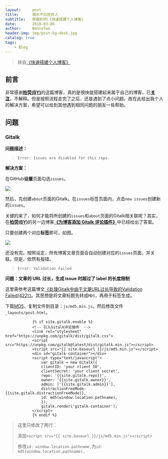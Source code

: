 ```yaml
---
layout:     post
title:      喝水不忘挖井人
subtitle:   转载BY的《快速搭建个人博客》
date:       2018-03-06
author:     WannaTwo
header-img: img/post-bg-desk.jpg
catalog: true
tags:
    - Blog
---
```


> 转自[《快速搭建个人博客》](http://qiubaiying.top/2017/02/06/%E5%BF%AB%E9%80%9F%E6%90%AD%E5%BB%BA%E4%B8%AA%E4%BA%BA%E5%8D%9A%E5%AE%A2/)

## 前言

非常感谢[**柏荧(BY)**](http://qiubaiying.top/about/)的这篇博客，真的是很快就搭建起来属于自己的博客，已[**关注**](https://github.com/qiubaiying)，不解释。但是按照流程走完了之后，还是遇到了点小问题。故在此给出我个人的解决方案，希望可以给到其他遇到相同问题的朋友一些帮助。

## 问题

### Gitalk

**问题描述：**

> `Error: Issues are disabled for this repo.`

**解决方案：**

在GitHub**设置**页面勾选`issues`。

![](https://ws3.sinaimg.cn/large/006tKfTcgy1fp4ecbslxlj31kw0veta8.jpg)

然后，先创建`about`页面的Gitalk。在`issues`标签页面内，点击`new issues`创建新的`issues`。

关键的来了，如何才能将所创建的`issues`和`about`页面的Gitalk相关联呢？其实，在[**柏荧(BY)**](http://qiubaiying.top/about/)的另一边博客[**《为博客添加 Gitalk 评论插件》**](http://qiubaiying.top/2017/12/19/%E4%B8%BA%E5%8D%9A%E5%AE%A2%E6%B7%BB%E5%8A%A0-Gitalk-%E8%AF%84%E8%AE%BA%E6%8F%92%E4%BB%B6/)中已经给出了答案。

只要创建两个对应**标签**即可，如图。

![](https://ws3.sinaimg.cn/large/006tKfTcgy1fp4eggul0gj31j017uq5i.jpg)

还没有完。按照设定，所有博客文章页面会自动创建对应的`issues`页面，并关联。但是，依然有报错。

> `Error: Validation Failed`

**问题：文章的 URL 过长，生成 issue 时超过了 label 的长度限制**

这里需参考这篇博文[《处理Gitalk中由于文章URL过长导致的Validation Failed(422)》](https://priesttomb.github.io/%E6%97%A5%E5%B8%B8/2018/02/12/%E5%A4%84%E7%90%86Gitalk%E4%B8%AD%E7%94%B1%E4%BA%8E%E6%96%87%E7%AB%A0URL%E8%BF%87%E9%95%BF%E5%AF%BC%E8%87%B4%E7%9A%84Validation-Failed(422)/)。其思想是将文章标题先转成`MD5`，再用于标签生成。

下载[MD5](https://github.com/blueimp/JavaScript-MD5)，复制文件到目录：`js/md5.min.js`。然后修改文件`_layouts/post.html`。

<!--Gitalk评论start  -->
                {% if site.gitalk.enable %}
                <!-- 引入Gitalk评论插件  -->
                <link rel="stylesheet" href="https://unpkg.com/gitalk/dist/gitalk.css">
                <script src="https://unpkg.com/gitalk@latest/dist/gitalk.min.js"></script>
                <script src="{{ site.baseurl }}/js/md5.min.js"></script>
                <div id="gitalk-container"></div>
                <script type="text/javascript">
                    var gitalk = new Gitalk({
                    clientID: 'your client ID',
                    clientSecret: 'your client secret',
                    repo: '{{site.gitalk.repo}}',
                    owner: '{{site.gitalk.owner}}',
                    admin: ['{{site.gitalk.admin}}'],
                    distractionFreeMode: {{site.gitalk.distractionFreeMode}},
                    id: md5(window.location.pathname),
                    });
                    gitalk.render('gitalk-container');
                </script>
                {% endif %}

> 这里只修改了两行：
> 
> 添加`<script src="{{ site.baseurl }}/js/md5.min.js"></script>`
> 
> 修改`id: window.location.pathname,`为`id: md5(window.location.pathname),`


